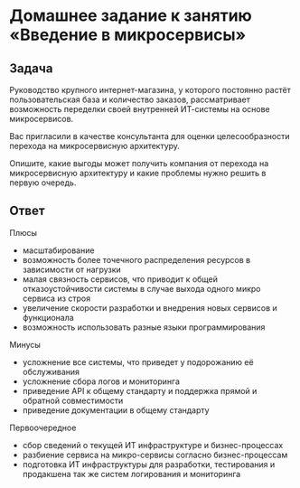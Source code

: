 # Домашнее задание к занятию «Введение в микросервисы»

## Задача

Руководство крупного интернет-магазина, у которого постоянно растёт пользовательская база и количество заказов, рассматривает возможность переделки своей внутренней   ИТ-системы на основе микросервисов. 

Вас пригласили в качестве консультанта для оценки целесообразности перехода на микросервисную архитектуру. 

Опишите, какие выгоды может получить компания от перехода на микросервисную архитектуру и какие проблемы нужно решить в первую очередь.

## Ответ

Плюсы

*   масштабирование
*   возможность более точечного распределения ресурсов в зависимости от нагрузки
*   малая связность сервисов, что приводит к общей отказоустойчивости системы в случае выхода одного микро сервиса из строя
*   увеличение скорости разработки и внедрения новых сервисов и функционала
*   возможность использовать разные языки программирования

Минусы

*   усложнение все системы, что приведет у подорожанию её обслуживания
*   усложнение сбора логов и мониторинга
*   приведение API к общему стандарту и поддержка прямой и обратной совместимости
*   приведение документации в общему стандарту

Первоочередное

*   сбор сведений о текущей ИТ инфраструктуре и бизнес-процессах 
*   разбиение сервиса на микро-сервисы согласно бизнес-процессам
*   подготовка ИТ инфраструктуры для разработки, тестирования и продакшена так же систем логирования и мониторинга 
  